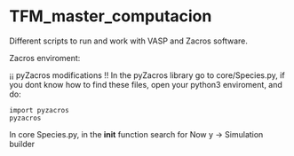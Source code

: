 # TFM_master_computacion
Different scripts to run and work with VASP and Zacros software.

Zacros enviroment:

 ¡¡ pyZacros modifications !!
  In the pyZacros library go to core/Species.py, if you dont know how to find these files, open your python3 enviroment, and do:
  ``` 
  import pyzacros
  pyzacros 
  ```
  In core Species.py, in the __init__ function search for 
  Now y
-> Simulation builder
